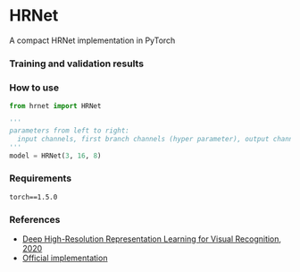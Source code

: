 # HRNet
A compact HRNet implementation in PyTorch

### Training and validation results

### How to use
```python
from hrnet import HRNet

'''
parameters from left to right:
  input channels, first branch channels (hyper parameter), output channels
'''
model = HRNet(3, 16, 8)
```

### Requirements
```
torch==1.5.0
```

### References
- [Deep High-Resolution Representation Learning for Visual Recognition, 2020](https://arxiv.org/abs/1908.07919)
- [Official implementation](https://github.com/HRNet/HRNet-Facial-Landmark-Detection/blob/master/lib/models/hrnet.py)
